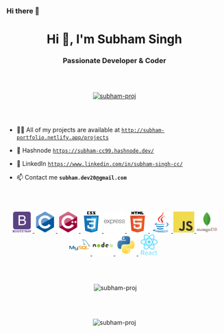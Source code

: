 ### Hi there 👋

<h1 align="center">Hi 👋, I'm Subham Singh</h1>
<h3 align="center">Passionate Developer & Coder</h3>

<br></br>

<p align="center"> <a href="https://github.com/ryo-ma/github-profile-trophy"><img src="https://github-profile-trophy.vercel.app/?username=subham-proj" alt="subham-proj" /></a> </p>
<br></br>

- 👨‍💻 All of my projects are available at [`http://subham-portfolio.netlify.app/projects`](http://subham-portfolio.netlify.app/projects)

- 📝 Hashnode [`https://subham-cc99.hashnode.dev/`](https://subham-cc99.hashnode.dev/)

- 📝 LinkedIn [`https://www.linkedin.com/in/subham-singh-cc/`](https://www.linkedin.com/in/subham-singh-cc/)

- 📫 Contact me **`subham.dev20@gmail.com`**
<br></br>
<br></br>
<p align="center"> <a href="https://getbootstrap.com" target="_blank"> <img src="https://raw.githubusercontent.com/devicons/devicon/master/icons/bootstrap/bootstrap-plain-wordmark.svg" alt="bootstrap" width="50" height="50"/> </a> <a href="https://www.cprogramming.com/" target="_blank"> <img src="https://raw.githubusercontent.com/devicons/devicon/master/icons/c/c-original.svg" alt="c" width="50" height="50"/> </a> <a href="https://www.w3schools.com/cpp/" target="_blank"> <img src="https://raw.githubusercontent.com/devicons/devicon/master/icons/cplusplus/cplusplus-original.svg" alt="cplusplus" width="50" height="50"/> </a> <a href="https://www.w3schools.com/css/" target="_blank"> <img src="https://raw.githubusercontent.com/devicons/devicon/master/icons/css3/css3-original-wordmark.svg" alt="css3" width="50" height="50"/> </a> <a href="https://expressjs.com" target="_blank"> <img src="https://raw.githubusercontent.com/devicons/devicon/master/icons/express/express-original-wordmark.svg" alt="express" width="50" height="50"/> </a> <a href="https://www.w3.org/html/" target="_blank"> <img src="https://raw.githubusercontent.com/devicons/devicon/master/icons/html5/html5-original-wordmark.svg" alt="html5" width="50" height="50"/> </a> <a href="https://www.java.com" target="_blank"> <img src="https://raw.githubusercontent.com/devicons/devicon/master/icons/java/java-original.svg" alt="java" width="50" height="50"/> </a> <a href="https://developer.mozilla.org/en-US/docs/Web/JavaScript" target="_blank"> <img src="https://raw.githubusercontent.com/devicons/devicon/master/icons/javascript/javascript-original.svg" alt="javascript" width="50" height="50"/> </a> <a href="https://www.mongodb.com/" target="_blank"> <img src="https://raw.githubusercontent.com/devicons/devicon/master/icons/mongodb/mongodb-original-wordmark.svg" alt="mongodb" width="50" height="50"/> </a> <a href="https://www.mysql.com/" target="_blank"> <img src="https://raw.githubusercontent.com/devicons/devicon/master/icons/mysql/mysql-original-wordmark.svg" alt="mysql" width="50" height="50"/> </a> <a href="https://nodejs.org" target="_blank"> <img src="https://raw.githubusercontent.com/devicons/devicon/master/icons/nodejs/nodejs-original-wordmark.svg" alt="nodejs" width="50" height="50"/> </a> <a href="https://www.python.org" target="_blank"> <img src="https://raw.githubusercontent.com/devicons/devicon/master/icons/python/python-original.svg" alt="python" width="50" height="50"/> </a> <a href="https://reactjs.org/" target="_blank"> <img src="https://raw.githubusercontent.com/devicons/devicon/master/icons/react/react-original-wordmark.svg" alt="react" width="50" height="50"/> </a> </p>

<br></br>

<p align="center">&nbsp;<img align="center" src="https://github-readme-stats.vercel.app/api?username=subham-proj&show_icons=true&locale=en" alt="subham-proj" /></p>

<br></br>

<p align="center"><img align="center" src="https://github-readme-streak-stats.herokuapp.com/?user=subham-proj&" alt="subham-proj" /></p>
